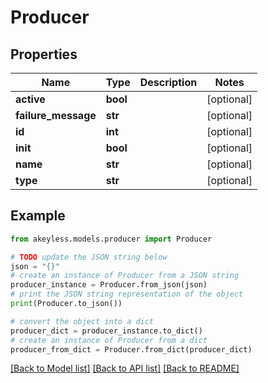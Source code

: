 # Producer


## Properties

Name | Type | Description | Notes
------------ | ------------- | ------------- | -------------
**active** | **bool** |  | [optional] 
**failure_message** | **str** |  | [optional] 
**id** | **int** |  | [optional] 
**init** | **bool** |  | [optional] 
**name** | **str** |  | [optional] 
**type** | **str** |  | [optional] 

## Example

```python
from akeyless.models.producer import Producer

# TODO update the JSON string below
json = "{}"
# create an instance of Producer from a JSON string
producer_instance = Producer.from_json(json)
# print the JSON string representation of the object
print(Producer.to_json())

# convert the object into a dict
producer_dict = producer_instance.to_dict()
# create an instance of Producer from a dict
producer_from_dict = Producer.from_dict(producer_dict)
```
[[Back to Model list]](../README.md#documentation-for-models) [[Back to API list]](../README.md#documentation-for-api-endpoints) [[Back to README]](../README.md)


